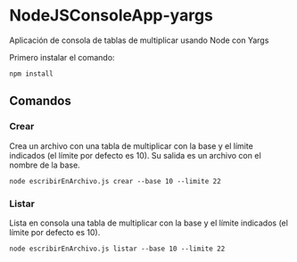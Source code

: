 # NodeJSConsoleApp-yargs
Aplicación de consola de tablas de multiplicar usando Node con Yargs

Primero instalar el comando: 
```
npm install
```
## Comandos
### Crear
Crea un archivo con una tabla de multiplicar con la base y el límite indicados (el límite por defecto es 10).
Su salida es un archivo con el nombre de la base.
```
node escribirEnArchivo.js crear --base 10 --limite 22
```
### Listar
Lista en consola una tabla de multiplicar con la base y el límite indicados (el límite por defecto es 10).
```
node escribirEnArchivo.js listar --base 10 --limite 22
```
